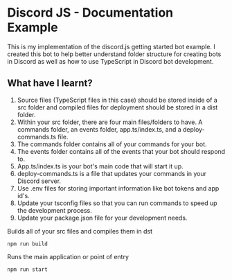 # Discord JS - Documentation Example
This is my implementation of the discord.js getting started bot example. I created this bot to help better understand folder structure for creating bots in Discord as well as how to use TypeScript in Discord bot development. 

## What have I learnt?
1. Source files (TypeScript files in this case) should be stored inside of a src folder and compiled files for deployment should be stored in a dist folder.
2. Within your src folder, there are four main files/folders to have. A commands folder, an events folder, app.ts/index.ts, and a deploy-commands.ts file.
3. The commands folder contains all of your commands for your bot.
4. The events folder contains all of the events that your bot should respond to.
5. App.ts/index.ts is your bot's main code that will start it up.
6. deploy-commands.ts is a file that updates your commands in your Discord server.
7. Use .env files for storing important information like bot tokens and app id's.
8. Update your tsconfig files so that you can run commands to speed up the development process.
9. Update your package.json file for your development needs. 

Builds all of your src files and compiles them in dst
```
npm run build
```

Runs the main application or point of entry
```
npm run start 
```

